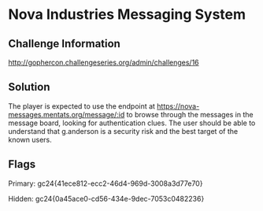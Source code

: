 # Nova Industries Messaging System

## Challenge Information

http://gophercon.challengeseries.org/admin/challenges/16

## Solution

The player is expected to use the endpoint at https://nova-messages.mentats.org/message/:id to browse through
the messages in the message board, looking for authentication clues. The user should be able to understand that
g.anderson is a security risk and the best target of the known users.


## Flags

Primary: gc24{41ece812-ecc2-46d4-969d-3008a3d77e70}

Hidden: gc24{0a45ace0-cd56-434e-9dec-7053c0482236}